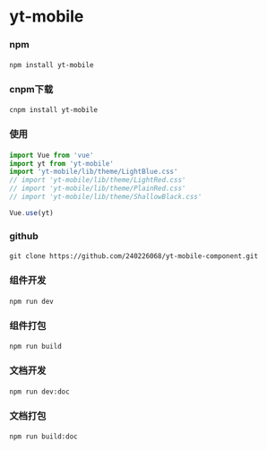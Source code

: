 # yt-mobile
####
### npm
####
```text
npm install yt-mobile
```
####
### cnpm下载
####
```text
cnpm install yt-mobile
```
#### 
### 使用
####
```js
import Vue from 'vue'
import yt from 'yt-mobile'
import 'yt-mobile/lib/theme/LightBlue.css'
// import 'yt-mobile/lib/theme/LightRed.css'
// import 'yt-mobile/lib/theme/PlainRed.css'
// import 'yt-mobile/lib/theme/ShallowBlack.css'

Vue.use(yt)
```
####
### github
####
```text
git clone https://github.com/240226068/yt-mobile-component.git
```
####
### 组件开发
####
```text
npm run dev
```
####
### 组件打包
####
```text
npm run build
```
####
### 文档开发
####
```text
npm run dev:doc
```
####
### 文档打包
####
```text
npm run build:doc
```
###
###
###
###
